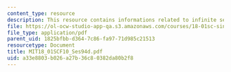 ```yaml
---
content_type: resource
description: This resource contains informations related to infinite series.
file: https://ol-ocw-studio-app-qa.s3.amazonaws.com/courses/18-01sc-single-variable-calculus-fall-2010/a33e8803b026a27b36c80382da80b2f8_MIT18_01SCF10_Ses94d.pdf
file_type: application/pdf
parent_uid: 1825bfbb-d364-7c86-fa97-71d985c21513
resourcetype: Document
title: MIT18_01SCF10_Ses94d.pdf
uid: a33e8803-b026-a27b-36c8-0382da80b2f8
---
```

